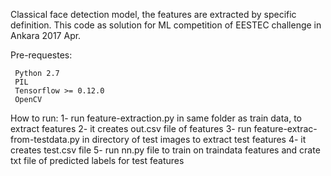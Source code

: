 Classical face detection model, the features are extracted by specific definition. This code as solution for ML competition of EESTEC challenge in Ankara 2017 Apr.
 
Pre-requestes:

     Python 2.7 
     PIL
     Tensorflow >= 0.12.0
     OpenCV 

How to run:
1- run feature-extraction.py in same folder as train data, to extract features
2- it creates out.csv file of features
3- run feature-extrac-from-testdata.py in directory of test images to extract test features
4- it creates test.csv file
5- run nn.py file to train on traindata features and crate txt file of predicted labels for test features
